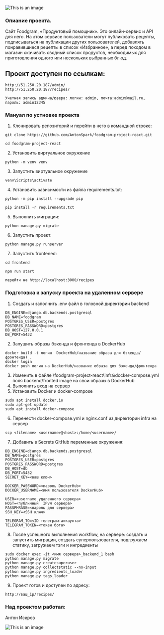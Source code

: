 ![This is an image](https://github.com/AntonSpark/foodgram-project-react/actions/workflows/foodgram-workflow.yml/badge.svg)

### Опиание проекта.
Сайт Foodgram, «Продуктовый помощник». Это онлайн-сервис и API для него. На этом сервисе пользователи могут публиковать рецепты, подписываться на публикации других пользователей, добавлять понравившиеся рецепты в список «Избранное», а перед походом в магазин скачивать сводный список продуктов, необходимых для приготовления одного или нескольких выбранных блюд.

## Проект доступен по ссылкам: 


```
http://51.250.20.187/admin/
http://51.250.20.187/recipes/
```
```
Учетная запись админа/юзера: логин: admin, почта:admin@mail.ru, пароль: admin12345
```

### Мануал по устновке проекта

1. Клонировать репозиторий и перейти в него в командной строке:
```
git clone https://github.com/AntonSpark/foodgram-project-react.git
```
```
cd foodgram-project-react
```
2. Установить виртуальное окружение
```
python -m venv venv
```
3. Запустить виртуальное окружение
```
venv\Scripts\activate
```
4. Установить зависимости из файла requirements.txt:
```
python -m pip install --upgrade pip
```
```
pip install -r requirements.txt
```
5. Выполнить миграции:
```
python manage.py migrate
```
6. Запустить проект:
```
python manage.py runserver
```
7. Запустить frontened:
```
cd frontend
```
```
npm run start
```
```
перейти на http://localhost:3000/recipes
```

### Подготовка к запуску проекта на удаленном сервере

1. Cоздать и заполнить .env файл в головной директории backend
```
DB_ENGINE=django.db.backends.postgresql
DB_NAME=foodgram
POSTGRES_USER=postgres
POSTGRES_PASSWORD=postgres
DB_HOST=127.0.0.1
DB_PORT=5432
```
2. Запушить образы бэкенда и фронтенда в DockerHub
```
docker build -t логин  DockerHub/название образа для бэкенда/фронтенда) .
docker login
docker push логин на DockerHub/название образа для бэкенда/фронтенда
```
3. Изменить в файле \foodgram-project-react\infra\docker-compose.yml
поля backend/fronted image на свои образы в DockerHub
4. Выполнить вход на сервер
5. Установить Docker и docker-compose
```
sudo apt install docker.io
sudo apt-get update
sudo apt install docker-compose
```
6.  Перенести docker-compose.yml и nginx.conf из директории infra на сервер
```
scp <filename> <username>@<host>:/home/<username>/
```
7. Добавить в Secrets GitHub переменные окружения:
```
DB_ENGINE=django.db.backends.postgresql
DB_NAME=postgres
POSTGRES_USER=postgres
POSTGRES_PASSWORD=postgres
DB_HOST=db
DB_PORT=5432
SECRET_KEY=<ваш ключ>

DOCKER_PASSWORD=<пароль DockerHub>
DOCKER_USERNAME=<имя пользователя DockerHub>

USER=<username удаленного сервера>
HOST=<публичный  IPv4 сервера>
PASSPHRASE=<пароль для сервера>
SSH_KEY=<SSH ключ>

TELEGRAM_TO=<ID телеграм-аккаунта>
TELEGRAM_TOKEN=<токен бота>
```
8. После успешного выполнения workflow, на сервере:
создать и запустить миграции,
создать суперпользователя, 
подгружаем статику,
загружаем тэги и ингредиенты
```
sudo docker exec -it <имя сервера>_backend_1 bash
python manage.py migrate
python manage.py createsuperuser
python manage.py collectstatic --no-input
python manage.py ingredients_loader
python manage.py tags_loader
```
9. Проект готов и доступен по адресу:
```
http://ваш_ip/recipes/
```

### Над проектом работал:

Антон Искров


![This is an image](https://github.com/AntonSpark/foodgram-project-react/actions/workflows/foodgram-workflow.yml/badge.svg)